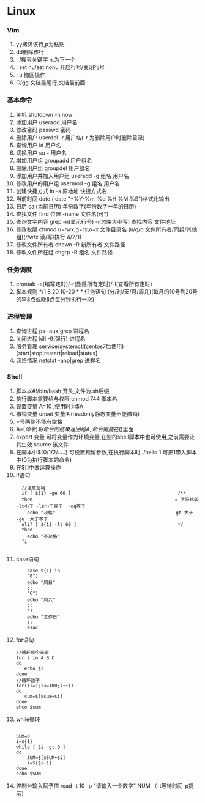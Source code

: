 # Linux

### Vim
1. yy拷贝该行,p为粘贴
2. dd删除该行
3. : /搜索关键字 n,为下一个
4. : set nu/set nonu   开启行号/关闭行号
5. : u 撤回操作
6. G/gg 文档最尾行,文档最前面

### 基本命令
1. 关机 shutdown -h now
2. 添加用户 useradd 用户名
3. 修改密码 passwd 密码
4. 删除用户 userdel -r 用户名(-r 为删除用户时删除目录)
5. 查询用户 id 用户名
6. 切换用户 su - 用户名
7. 增加用户组 groupadd 用户组名
8. 删除用户组 groupdel 用户组名
9. 添加用户并加入用户组 useradd -g 组名 用户名
10. 修改用户的用户组 usermod -g 组名 用户名
11. 创建快捷方式 ln -s 原地址 快捷方式名
12. 当前时间 date ( date "+%Y-%m-%d %H:%M:%S")格式化输出
13. 日历 cal(当前日历) 年份数字(年份数字一年的日历)
14. 查找文件 find 位置 -name 文件名(可*)
15. 查询文字内容 grep -n(显示行号) -i(忽略大小写) 查找内容 文件地址
16. 修改权限 chmod u=rwx,g=rx,o=x 文件目录名 (u/g/o 文件所有者/同组/其他组)(r/w/x 读/写/执行 4/2/1)
17. 修改文件所有者  chown -R 新所有者 文件路径     
18. 修改文件所在组 chgrp -R 组名 文件路径


### 任务调度
1. crontab -e(编写定时)/-r(删除所有定时)/-l(查看所有定时）
2. 脚本规则 */1 8,20 10-20 * * 任务语句 (分/时/天/月/周几)(每月的10号到20号的早8点或晚8点每分钟执行一次)

### 进程管理
1. 查询进程 ps -aux|grep 进程名
2. 关闭进程 kill -9(强行) 进程名
3. 服务管理 service/systemctl(centos7后使用) [start|stop|restart|reload|status]
4. 网络情况 netstat -anp|grep 进程名

### Shell
1. 脚本以#!/bin/bash 开头,文件为.sh后缀
2. 执行脚本需要给与权限 chmod 744 脚本名
3. 设置变量 A=10 ,使用时为$A
4. 撤销变量 unset 变量名(readonly静态变量不能撤销)
5. =号两侧不能有空格
6. A=$(命令) 将命令的结果返回给A,命令需要在$()里面
7. export 变量    可将变量作为环境变量,在别的shell脚本中也可使用,之前需要让其生效 source 该文件
8. 在脚本中${0/1/2/.....} 可设置预留参数,在执行脚本时 ./hello 1 可把1带入脚本中(0为执行脚本的命令)
9. 在$[]中做运算操作
10. if语句
    ```
      //注意空格
      if [ ${1} -ge 60 ]                                       /**
      then                                                    = 字符比较     -lt小于 -le小于等于  -eq等于   
        echo "及格"                                           -gt 大于   -ge  大于等于
      elif [ ${1} -lt 60 ]                                     */
      then
        echo "不及格"
      fi  
       
    ```
11. case语句
    ```
        case ${1} in
        "0")
        echo "周日"
        ;;
        "6")
        echo "周六"
        ;;
        *)
        echo "工作日"
        ;;
        esac
    ```
12. for语句
     ```
     //循环每个元素
     for i in A B C
     do
        echo $i
     done
     //循环数字
     for((i=1;i<=100;i++))
     do
        sum=$[$sum+$i]
     done
     ehco $sum
     ```
13. while循环
    ```

    SUM=0
    i=${1}
    while [ $i -gt 0 ]
    do
        SUM=$[$SUM+$i]
        i=$[$i-1]
    done
    echo $SUM

    ```
14. 控制台输入赋予值 read -t 10 -p "请输入一个数字" NUM            （-t等待时间-p提示）
